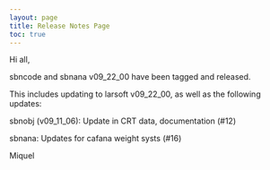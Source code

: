 ```yaml
---
layout: page
title: Release Notes Page
toc: true
---
```


Hi all,


sbncode and sbnana v09_22_00 have been tagged and released. 


This includes updating to larsoft v09_22_00, as well as the following updates:


sbnobj (v09_11_06):
Update in CRT data, documentation (#12)


sbnana:
Updates for cafana weight systs (#16)

 
Miquel
